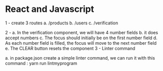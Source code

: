 # React and Javascript

1 - create 3 routes
a. /products
b. /users
c. /verification

2 - a. In the verification component, we will have 4 number fields
b. it does accept numbers
c. The focus should initially be on the first number field
d. As each number field is filled, the focus will move to the next number field
e. The CLEAR button resets the component
3 - Linter command

a. in package.json create a simple linter command, we can run it with this command :
   yarn run lintmyprogram






























